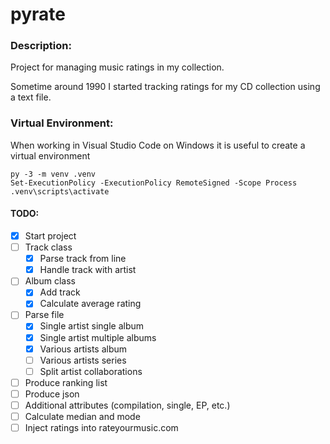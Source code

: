 # pyrate
### Description:

Project for managing music ratings in my collection.

Sometime around 1990 I started tracking ratings for my CD collection using a text file.


### Virtual Environment:
When working in Visual Studio Code on Windows it is useful to create a virtual environment

```
py -3 -m venv .venv
Set-ExecutionPolicy -ExecutionPolicy RemoteSigned -Scope Process
.venv\scripts\activate
```

#### TODO:
- [x] Start project
- [ ] Track class
  - [x] Parse track from line
  - [x] Handle track with artist
- [ ] Album class
  - [x] Add track
  - [x] Calculate average rating
- [ ] Parse file
  - [x] Single artist single album
  - [x] Single artist multiple albums
  - [x] Various artists album
  - [ ] Various artists series
  - [ ] Split artist collaborations
- [ ] Produce ranking list
- [ ] Produce json
- [ ] Additional attributes (compilation, single, EP, etc.)
- [ ] Calculate median and mode
- [ ] Inject ratings into rateyourmusic.com
